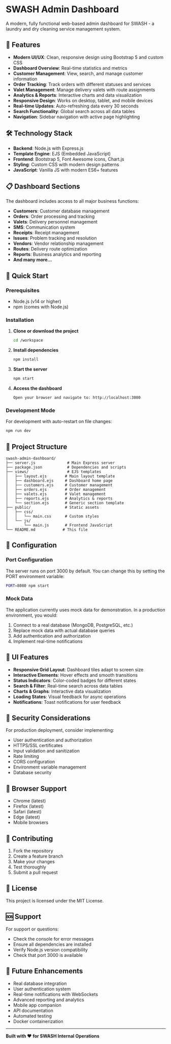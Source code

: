 # SWASH Admin Dashboard

A modern, fully functional web-based admin dashboard for SWASH - a laundry and dry cleaning service management system.

## 🚀 Features

- **Modern UI/UX**: Clean, responsive design using Bootstrap 5 and custom CSS
- **Dashboard Overview**: Real-time statistics and metrics
- **Customer Management**: View, search, and manage customer information
- **Order Tracking**: Track orders with different statuses and services
- **Valet Management**: Manage delivery valets with route assignments
- **Analytics & Reports**: Interactive charts and data visualization
- **Responsive Design**: Works on desktop, tablet, and mobile devices
- **Real-time Updates**: Auto-refreshing data every 30 seconds
- **Search Functionality**: Global search across all data tables
- **Navigation**: Sidebar navigation with active page highlighting

## 🛠️ Technology Stack

- **Backend**: Node.js with Express.js
- **Template Engine**: EJS (Embedded JavaScript)
- **Frontend**: Bootstrap 5, Font Awesome icons, Chart.js
- **Styling**: Custom CSS with modern design patterns
- **JavaScript**: Vanilla JS with modern ES6+ features

## 📋 Dashboard Sections

The dashboard includes access to all major business functions:

- **Customers**: Customer database management
- **Orders**: Order processing and tracking
- **Valets**: Delivery personnel management
- **SMS**: Communication system
- **Receipts**: Receipt management
- **Issues**: Problem tracking and resolution
- **Vendors**: Vendor relationship management
- **Routes**: Delivery route optimization
- **Reports**: Business analytics and reporting
- **And many more...**

## 🚀 Quick Start

### Prerequisites

- Node.js (v14 or higher)
- npm (comes with Node.js)

### Installation

1. **Clone or download the project**
   ```bash
   cd /workspace
   ```

2. **Install dependencies**
   ```bash
   npm install
   ```

3. **Start the server**
   ```bash
   npm start
   ```

4. **Access the dashboard**
   ```
   Open your browser and navigate to: http://localhost:3000
   ```

### Development Mode

For development with auto-restart on file changes:

```bash
npm run dev
```

## 📁 Project Structure

```
swash-admin-dashboard/
├── server.js              # Main Express server
├── package.json           # Dependencies and scripts
├── views/                 # EJS templates
│   ├── layout.ejs        # Main layout template
│   ├── dashboard.ejs     # Dashboard home page
│   ├── customers.ejs     # Customer management
│   ├── orders.ejs        # Order management
│   ├── valets.ejs        # Valet management
│   ├── reports.ejs       # Analytics & reports
│   └── section.ejs       # Generic section template
├── public/               # Static assets
│   ├── css/
│   │   └── main.css      # Custom styles
│   └── js/
│       └── main.js       # Frontend JavaScript
└── README.md            # This file
```

## 🔧 Configuration

### Port Configuration

The server runs on port 3000 by default. You can change this by setting the PORT environment variable:

```bash
PORT=8080 npm start
```

### Mock Data

The application currently uses mock data for demonstration. In a production environment, you would:

1. Connect to a real database (MongoDB, PostgreSQL, etc.)
2. Replace mock data with actual database queries
3. Add authentication and authorization
4. Implement real-time notifications

## 🎨 UI Features

- **Responsive Grid Layout**: Dashboard tiles adapt to screen size
- **Interactive Elements**: Hover effects and smooth transitions
- **Status Indicators**: Color-coded badges for different states
- **Search & Filter**: Real-time search across data tables
- **Charts & Graphs**: Interactive data visualization
- **Loading States**: Visual feedback for async operations
- **Notifications**: Toast notifications for user feedback

## 🔐 Security Considerations

For production deployment, consider implementing:

- User authentication and authorization
- HTTPS/SSL certificates
- Input validation and sanitization
- Rate limiting
- CORS configuration
- Environment variable management
- Database security

## 📱 Browser Support

- Chrome (latest)
- Firefox (latest)
- Safari (latest)
- Edge (latest)
- Mobile browsers

## 🤝 Contributing

1. Fork the repository
2. Create a feature branch
3. Make your changes
4. Test thoroughly
5. Submit a pull request

## 📄 License

This project is licensed under the MIT License.

## 🆘 Support

For support or questions:
- Check the console for error messages
- Ensure all dependencies are installed
- Verify Node.js version compatibility
- Check that port 3000 is available

## 🔄 Future Enhancements

- Real database integration
- User authentication system
- Real-time notifications with WebSockets
- Advanced reporting and analytics
- Mobile app companion
- API documentation
- Automated testing
- Docker containerization

---

**Built with ❤️ for SWASH Internal Operations**
